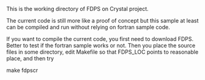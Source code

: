 This is the working directory of FDPS on Crystal project.

The current code is still more like a proof of concept but this sample
at least can be compiled and run without relying on fortran sample code.

If you want to compile the current code, you first need to download
FDPS. Better to test if the fortran sample works or not.  Then you
place the source files in some directory, edit Makefile so that
FDPS_LOC points to reasonable place, and then try

   make fdpscr


